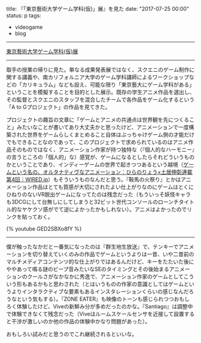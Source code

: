 title: 『「東京藝術大学ゲーム学科(仮)」展』を見た
date: "2017-07-25 00:00"
status: p
tags:
- videogame
- blog
---

[東京藝術大学ゲーム学科\(仮\)展](http://game.geidai.ac.jp/)

---

取手の授業の帰りに見た。単なる成果発表展ではなく、スクエニのゲーム制作に関する講義や、南カリフォルニア大学のゲーム学科講師によるワークショップなどの「カリキュラム」なども設え、可能な限り「東京藝大にゲーム学科がある」ということを模擬することを目的とした展示。既存の学生アニメ作品を選出し、その監督とスクエニのスタッフを混合したチームで各作品をゲーム化するという「A to Gプロジェクト」の作品を見てきた。

プロジェクトの趣旨の文章に「ゲームとアニメの共通点は世界観を先につくること」みたいなことが書いてあり大丈夫かと思ったけど、アニメーションで一度構築された世界をゲームらしくまとめること自体はぶっちゃけゲーム側の才能だけでもできることなのであって、このプロジェクトで求められているのはアニメ作品そのものではなく、アニメーション作家が持つ独特な（『個人的なハーモニー』の言うところの「個人的」な）感覚が、ゲームになるとしたらそれどういうものかということであり、インディーゲームの世界で起きつつあるという越境（[ゲームという名の、オルタナティヴなアニメーション：ひらのりょう×土居伸彰連載第4回｜WIRED\.jp](https://wired.jp/series/world-animation-atlas/04_david-oreilly-indie-game/)）もそういうものなんだと思う。『鞍馬の火祭り』とかはアニメーション作品はとても質感が大切にされたよい仕上がりなのにゲームはとくにひねりのないVR脱出ゲームになってたのは残念だった（もういっそ妖怪キャラも3DCGにして台無しにしてしまうと32ビット世代コンソールのローンチタイトル的なヤケクソ感がでて逆によかったかもしれない）。アニメはよかったのでリンクを貼っておく。

{% youtube GED2SBXo8fY %}

---

僕が触ったなかだと一番気になったのは『群生地生放送』で、テンキーでアニメーションを切り替えていくのみの作品でゲームというよりは一昔、いや二昔前のマルチメディアコンテンツ的な仕上がりではあるんだけど、キーをたたいた後にややあって鳴る謎のビープ音みたいなSEのタイミングとその後始まるアニメーションのクールさがなかなかに秀逸で、アニメーション作家のゲームとしてこういう形もあるかもと思わされた（とはいうものの作家の意識としてはゲームというよりインタラクティブな要素もあるインスタレーションくらいの感じなんだろうなという気もする）。『ZONE EATER』も映像のトーンも感じられつつおもしろく体験したけど、Viveの新鮮み分が多めだったのかな。『Santiago』は調整中で体験できなくて残念だった（Viveはルームスケールセンサを近接して設置すると干渉が激しいのか他の作品の体験中かなり問題があった）。

おもしろい試みだと思うのでこれ継続されるといいな。
